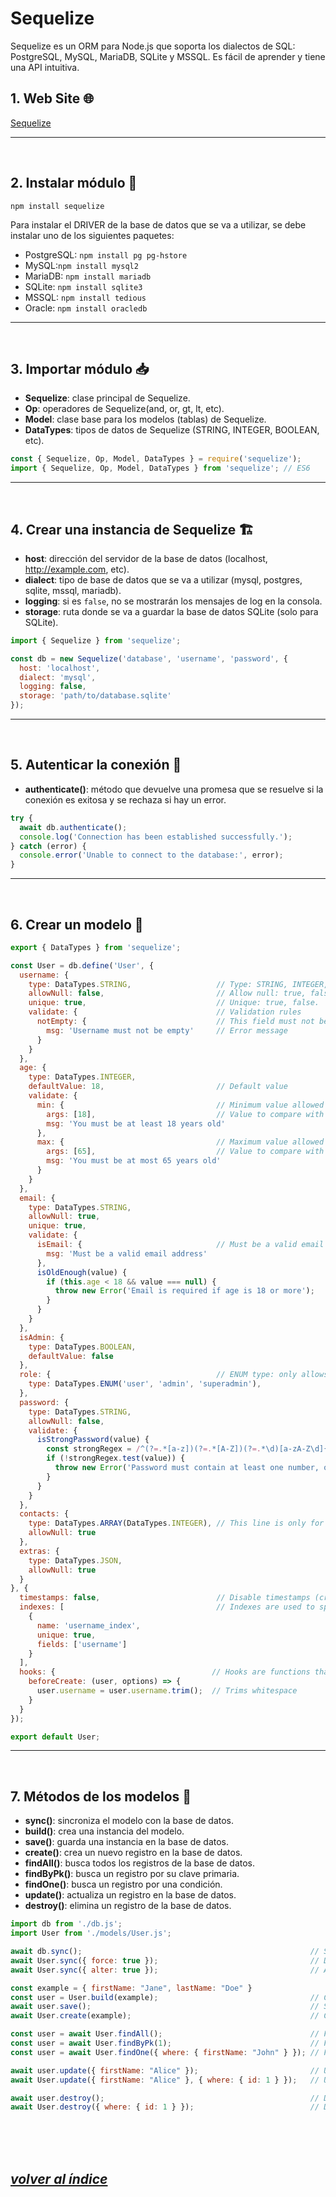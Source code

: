 # Sequelize
Sequelize es un ORM para Node.js que soporta los dialectos de SQL: PostgreSQL, MySQL, MariaDB, SQLite y MSSQL. Es fácil de aprender y tiene una API intuitiva.

## 1. Web Site 🌐
[Sequelize](https://sequelize.org/)

---
<br>

## 2. Instalar módulo 🔧
```npm install sequelize```

Para instalar el DRIVER de la base de datos que se va a utilizar, se debe instalar uno de los siguientes paquetes:
- PostgreSQL: `npm install pg pg-hstore`
- MySQL:`npm install mysql2`
- MariaDB: `npm install mariadb`
- SQLite: `npm install sqlite3`
- MSSQL: `npm install tedious`
- Oracle: `npm install oracledb`
---
<br>

## 3. Importar módulo 📥
- **Sequelize**: clase principal de Sequelize.
- **Op**: operadores de Sequelize(and, or, gt, lt, etc).
- **Model**: clase base para los modelos (tablas) de Sequelize.
- **DataTypes**: tipos de datos de Sequelize (STRING, INTEGER, BOOLEAN, etc).

```javascript
const { Sequelize, Op, Model, DataTypes } = require('sequelize');
import { Sequelize, Op, Model, DataTypes } from 'sequelize'; // ES6
```
---
<br>

## 4. Crear una instancia de Sequelize 🏗️
- **host**: dirección del servidor de la base de datos (localhost, http://example.com, etc).
- **dialect**: tipo de base de datos que se va a utilizar (mysql, postgres, sqlite, mssql, mariadb).
- **logging**: si es `false`, no se mostrarán los mensajes de log en la consola.
- **storage**: ruta donde se va a guardar la base de datos SQLite (solo para SQLite).

```javascript
import { Sequelize } from 'sequelize';

const db = new Sequelize('database', 'username', 'password', {
  host: 'localhost',
  dialect: 'mysql',
  logging: false,
  storage: 'path/to/database.sqlite'
});
```
---
<br>

## 5. Autenticar la conexión 🚪
- **authenticate()**: método que devuelve una promesa que se resuelve si la conexión es exitosa y se rechaza si hay un error.
```javascript
try {
  await db.authenticate();
  console.log('Connection has been established successfully.');
} catch (error) {
  console.error('Unable to connect to the database:', error);
}
```
---
<br>

## 6. Crear un modelo 📄
```javascript
export { DataTypes } from 'sequelize';

const User = db.define('User', {
  username: {
    type: DataTypes.STRING,                   // Type: STRING, INTEGER, BOOLEAN, etc.
    allowNull: false,                         // Allow null: true, false.
    unique: true,                             // Unique: true, false.
    validate: {                               // Validation rules
      notEmpty: {                             // This field must not be empty
        msg: 'Username must not be empty'     // Error message
      }
    }
  },
  age: {
    type: DataTypes.INTEGER,
    defaultValue: 18,                         // Default value
    validate: {
      min: {                                  // Minimum value allowed
        args: [18],                           // Value to compare with the field value
        msg: 'You must be at least 18 years old'
      },
      max: {                                  // Maximum value allowed
        args: [65],                           // Value to compare with the field value
        msg: 'You must be at most 65 years old'
      }
    }
  },
  email: {
    type: DataTypes.STRING,
    allowNull: true,
    unique: true,
    validate: {
      isEmail: {                              // Must be a valid email address
        msg: 'Must be a valid email address'
      },
      isOldEnough(value) {
        if (this.age < 18 && value === null) {
          throw new Error('Email is required if age is 18 or more');
        }
      }
    }
  },
  isAdmin: {
    type: DataTypes.BOOLEAN,
    defaultValue: false
  },
  role: {                                     // ENUM type: only allows certain values (user, admin, superadmin)
    type: DataTypes.ENUM('user', 'admin', 'superadmin'),
  },
  password: {
    type: DataTypes.STRING,
    allowNull: false,
    validate: {
      isStrongPassword(value) {
        const strongRegex = /^(?=.*[a-z])(?=.*[A-Z])(?=.*\d)[a-zA-Z\d]{8,}$/;
        if (!strongRegex.test(value)) {
          throw new Error('Password must contain at least one number, one uppercase and one lowercase letter, and be at least 8 characters long');
        }
      }
    }
  },
  contacts: {
    type: DataTypes.ARRAY(DataTypes.INTEGER), // This line is only for PostgreSQL
    allowNull: true
  },
  extras: {
    type: DataTypes.JSON,
    allowNull: true
  }
}, {
  timestamps: false,                          // Disable timestamps (createdAt, updatedAt)
  indexes: [                                  // Indexes are used to speed up queries
    {
      name: 'username_index',
      unique: true,
      fields: ['username']
    }
  ],
  hooks: {                                   // Hooks are functions that are called before or after a certain event (triggers)
    beforeCreate: (user, options) => {
      user.username = user.username.trim();  // Trims whitespace
    }
  }
});

export default User;
```
---
<br>

## 7. Métodos de los modelos 📄
- **sync()**: sincroniza el modelo con la base de datos.
- **build()**: crea una instancia del modelo.
- **save()**: guarda una instancia en la base de datos.
- **create()**: crea un nuevo registro en la base de datos.
- **findAll()**: busca todos los registros de la base de datos.
- **findByPk()**: busca un registro por su clave primaria.
- **findOne()**: busca un registro por una condición.
- **update()**: actualiza un registro en la base de datos.
- **destroy()**: elimina un registro de la base de datos.
```javascript
import db from './db.js';
import User from './models/User.js';

await db.sync();                                                   // Sync all models.
await User.sync({ force: true });                                  // Drop the table if it already exists.
await User.sync({ alter: true });                                  // Alter the table if it already exists.

const example = { firstName: "Jane", lastName: "Doe" }
const user = User.build(example);                                  // Create a new instance of the model.
await user.save();                                                 // Save the instance to the database.
await User.create(example);                                        // Create a new record in the database (build + save).

const user = await User.findAll();                                 // Find all users.
const user = await User.findByPk(1);                               // Find a user by its primary key.
const user = await User.findOne({ where: { firstName: "John" } }); // Find a user by a condition. Returns the first match.

await user.update({ firstName: "Alice" });                         // Update a user (It is possible to pass an entire object).
await User.update({ firstName: "Alice" }, { where: { id: 1 } });   // Update a user with a condition.

await user.destroy();                                              // Delete a user.
await User.destroy({ where: { id: 1 } });                          // Delete a user with a condition.
```
<br><br><br>

## *[volver al índice](../../index.md)*
